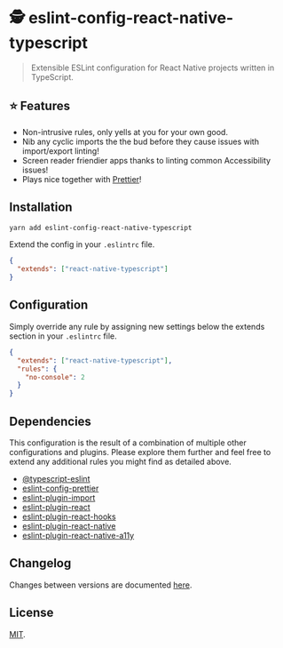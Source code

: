 # 🕵️ eslint-config-react-native-typescript

> Extensible ESLint configuration for React Native projects written in TypeScript.

## ⭐ Features

- Non-intrusive rules, only yells at you for your own good.
- Nib any cyclic imports the the bud before they cause issues with import/export linting!
- Screen reader friendier apps thanks to linting common Accessibility issues!
- Plays nice together with [Prettier](https://github.com/prettier/prettier)!

## Installation

```sh
yarn add eslint-config-react-native-typescript
```

Extend the config in your `.eslintrc` file.

```json
{
  "extends": ["react-native-typescript"]
}
```

## Configuration

Simply override any rule by assigning new settings below the extends section in your `.eslintrc` file.

```json
{
  "extends": ["react-native-typescript"],
  "rules": {
    "no-console": 2
  }
}
```

## Dependencies

This configuration is the result of a combination of multiple other configurations and plugins. Please explore them further and feel free to extend any additional rules you might find as detailed above.

- [@typescript-eslint](https://github.com/typescript-eslint/typescript-eslint/tree/master/packages/eslint-plugin)
- [eslint-config-prettier](https://github.com/prettier/eslint-config-prettier)
- [eslint-plugin-import](https://github.com/benmosher/eslint-plugin-import)
- [eslint-plugin-react](https://github.com/yannickcr/eslint-plugin-react)
- [eslint-plugin-react-hooks](https://github.com/facebook/react/tree/master/packages/eslint-plugin-react-hooks)
- [eslint-plugin-react-native](https://github.com/Intellicode/eslint-plugin-react-native)
- [eslint-plugin-react-native-a11y](https://github.com/FormidableLabs/eslint-plugin-react-native-a11y)

## Changelog

Changes between versions are documented [here](./CHANGELOG).

## License

[MIT](./LICENSE).

